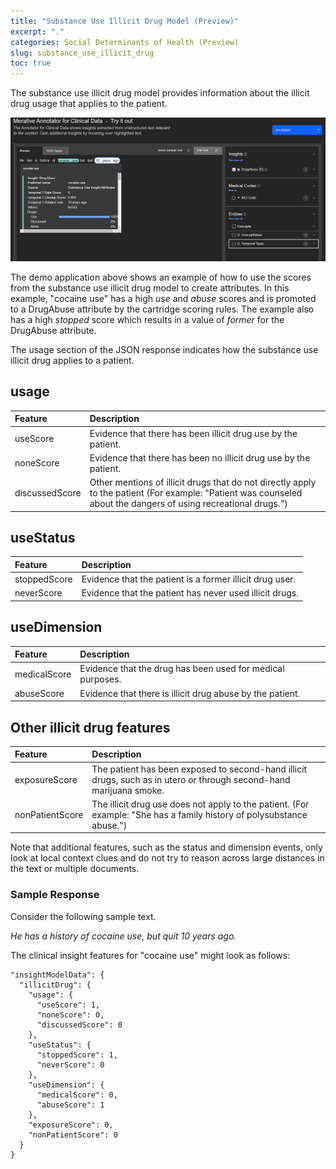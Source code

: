 ```yaml
---
title: "Substance Use Illicit Drug Model (Preview)"
excerpt: "."
categories: Social Determinants of Health (Preview)
slug: substance_use_illicit_drug
toc: true
---
```

<!--                                                                    -->
<!-- (C) Copyright Merative US L.P. and others 2021, 2023               -->
<!--                                                                    -->
<!-- SPDX-License-Identifier: Apache-2.0                                -->
<!--                                                                    -->


<!-- # Substance Use Illicit Drug Model (Preview) -->

The substance use illicit drug model provides information about the illicit drug usage that applies to the patient.

![illicit_drug](../../images/illicit_drug.png)

The demo application above shows an example of how to use the scores from the substance use illicit drug model to create attributes.  In this example, "cocaine use" has a high _use_ and _abuse_ scores and is promoted to a DrugAbuse attribute by the cartridge scoring rules. The example also has a high _stopped_ score which results in a value of _former_ for the DrugAbuse attribute.

The usage section of the JSON response indicates how the substance use illicit drug applies to a patient.

## usage

| Feature | Description |
|:--------|:------------|
| useScore | Evidence that there has been illicit drug use by the patient. |
| noneScore | Evidence that there has been no illicit drug use by the patient. |
| discussedScore | Other mentions of illicit drugs that do not directly apply to the patient (For example:  "Patient was counseled about the dangers of using recreational drugs.") |

## useStatus

| Feature | Description |
|:--------|:------------|
| stoppedScore | Evidence that the patient is a former illicit drug user. |
| neverScore | Evidence that the patient has never used illicit drugs. |

## useDimension

| Feature | Description |
|:--------|:------------|
| medicalScore | Evidence that the drug has been used for medical purposes. |
| abuseScore | Evidence that there is illicit drug abuse by the patient. |

## Other illicit drug features

| Feature | Description |
|:--------|:------------|
| exposureScore | The patient has been exposed to second-hand illicit drugs, such as in utero or through second-hand marijuana smoke. |
| nonPatientScore | The illicit drug use does not apply to the patient. (For example: "She has a family history of polysubstance abuse.") |

Note that additional features, such as the status and dimension events, only look at local context clues and do not try to reason across large distances in the text or multiple documents.  

### Sample Response

Consider the following sample text.

_He has a history of cocaine use, but quit 10 years ago._

The clinical insight features for "cocaine use" might look as follows:

```
"insightModelData": {
  "illicitDrug": {
    "usage": {
      "useScore": 1,
      "noneScore": 0,
      "discussedScore": 0
    },
    "useStatus": {
      "stoppedScore": 1,
      "neverScore": 0
    },
    "useDimension": {
      "medicalScore": 0,
      "abuseScore": 1
    },
    "exposureScore": 0,
    "nonPatientScore": 0
  }
}
```
